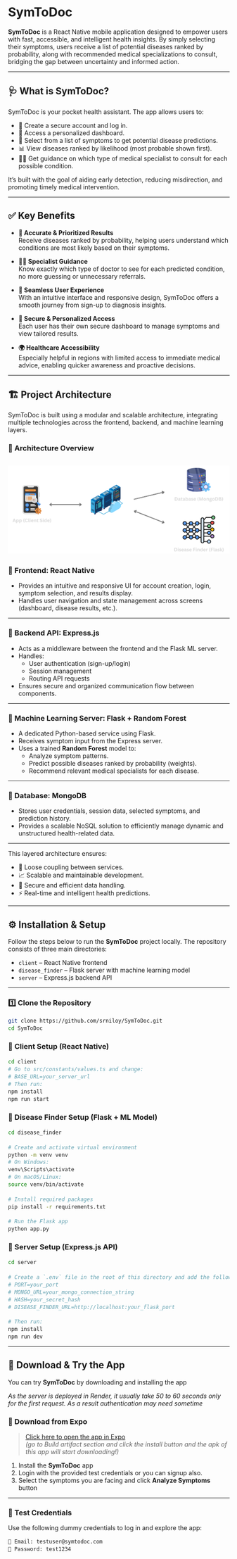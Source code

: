# SymToDoc

**SymToDoc** is a React Native mobile application designed to empower users with fast, accessible, and intelligent health insights. By simply selecting their symptoms, users receive a list of potential diseases ranked by probability, along with recommended medical specializations to consult, bridging the gap between uncertainty and informed action.

---

## 🩺 What is SymToDoc?

SymToDoc is your pocket health assistant. The app allows users to:

- 🔐 Create a secure account and log in.
- 🧭 Access a personalized dashboard.
- 🧠 Select from a list of symptoms to get potential disease predictions.
- 📊 View diseases ranked by likelihood (most probable shown first).
- 👨‍⚕️ Get guidance on which type of medical specialist to consult for each possible condition.

It’s built with the goal of aiding early detection, reducing misdirection, and promoting timely medical intervention.

---

## ✅ Key Benefits

- **🎯 Accurate & Prioritized Results**  
  Receive diseases ranked by probability, helping users understand which conditions are most likely based on their symptoms.

- **👨‍⚕️ Specialist Guidance**  
  Know exactly which type of doctor to see for each predicted condition, no more guessing or unnecessary referrals.

- **📱 Seamless User Experience**  
  With an intuitive interface and responsive design, SymToDoc offers a smooth journey from sign-up to diagnosis insights.

- **🔐 Secure & Personalized Access**  
  Each user has their own secure dashboard to manage symptoms and view tailored results.

- **🌍 Healthcare Accessibility**  
  Especially helpful in regions with limited access to immediate medical advice, enabling quicker awareness and proactive decisions.


---

## 🏗️ Project Architecture

SymToDoc is built using a modular and scalable architecture, integrating multiple technologies across the frontend, backend, and machine learning layers.


### 🧩 Architecture Overview
![Architecture Overview](architecture.png "Architecture Overview")
---

### 🔹 Frontend: React Native

- Provides an intuitive and responsive UI for account creation, login, symptom selection, and results display.
- Handles user navigation and state management across screens (dashboard, disease results, etc.).

---

### 🔹 Backend API: Express.js

- Acts as a middleware between the frontend and the Flask ML server.
- Handles:
  - User authentication (sign-up/login)
  - Session management
  - Routing API requests
- Ensures secure and organized communication flow between components.

---

### 🔹 Machine Learning Server: Flask + Random Forest

- A dedicated Python-based service using Flask.
- Receives symptom input from the Express server.
- Uses a trained **Random Forest** model to:
  - Analyze symptom patterns.
  - Predict possible diseases ranked by probability (weights).
  - Recommend relevant medical specialists for each disease.

---

### 🔹 Database: MongoDB

- Stores user credentials, session data, selected symptoms, and prediction history.
- Provides a scalable NoSQL solution to efficiently manage dynamic and unstructured health-related data.

---

This layered architecture ensures:
- 🔁 Loose coupling between services.
- 📈 Scalable and maintainable development.
- 🔐 Secure and efficient data handling.
- ⚡ Real-time and intelligent health predictions.


---

## ⚙️ Installation & Setup

Follow the steps below to run the **SymToDoc** project locally. The repository consists of three main directories:

- `client` – React Native frontend
- `disease_finder` – Flask server with machine learning model
- `server` – Express.js backend API

---

### 1️⃣ Clone the Repository

```bash
git clone https://github.com/srniloy/SymToDoc.git
cd SymToDoc
```

### 📱 Client Setup (React Native)

```bash
cd client
# Go to src/constants/values.ts and change:
# BASE_URL=your_server_url
# Then run:
npm install
npm run start
```

### 🧠 Disease Finder Setup (Flask + ML Model)

```bash
cd disease_finder

# Create and activate virtual environment
python -m venv venv
# On Windows:
venv\Scripts\activate
# On macOS/Linux:
source venv/bin/activate

# Install required packages
pip install -r requirements.txt

# Run the Flask app
python app.py
```

### 🔐 Server Setup (Express.js API)

```bash
cd server

# Create a `.env` file in the root of this directory and add the following:
# PORT=your_port
# MONGO_URL=your_mongo_connection_string
# HASH=your_secret_hash
# DISEASE_FINDER_URL=http://localhost:your_flask_port

# Then run:
npm install
npm run dev
```

---

## 📲 Download & Try the App

You can try **SymToDoc** by downloading and installing the app

*As the server is deployed in Render, it usually take 50 to 60 seconds only for the first request. As a result authentication may need sometime*

### 🔗 Download from Expo

> [Click here to open the app in Expo](https://expo.dev/accounts/srniloy/projects/sym-to-doc/builds/18b83dcf-f994-456b-a773-dd3e98a027ff)  
> *(go to Build artifact section and click the install button and the apk of this app will start downloading!)*

1. Install the **SymToDoc** app
2. Login with the provided test credentials or you can signup also.
3. Select the symptoms you are facing and click **Analyze Symptoms** button

---

### 🧪 Test Credentials

Use the following dummy credentials to log in and explore the app:

```txt
📧 Email: testuser@symtodoc.com  
🔑 Password: test1234
```



